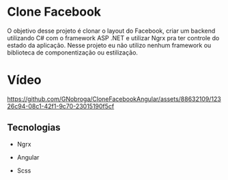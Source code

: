 # Clone Facebook

O objetivo desse projeto é clonar o layout do Facebook, criar um backend utilizando C# com o framework ASP .NET e utilizar Ngrx pra ter controle do estado da aplicação. Nesse projeto eu não utilizo nenhum framework ou biblioteca de componentização ou estilização.

# Vídeo

https://github.com/GNobroga/CloneFacebookAngular/assets/88632109/12326c94-08c1-42f1-9c70-23015190f5cf

## Tecnologias

- Ngrx

- Angular

- Scss
